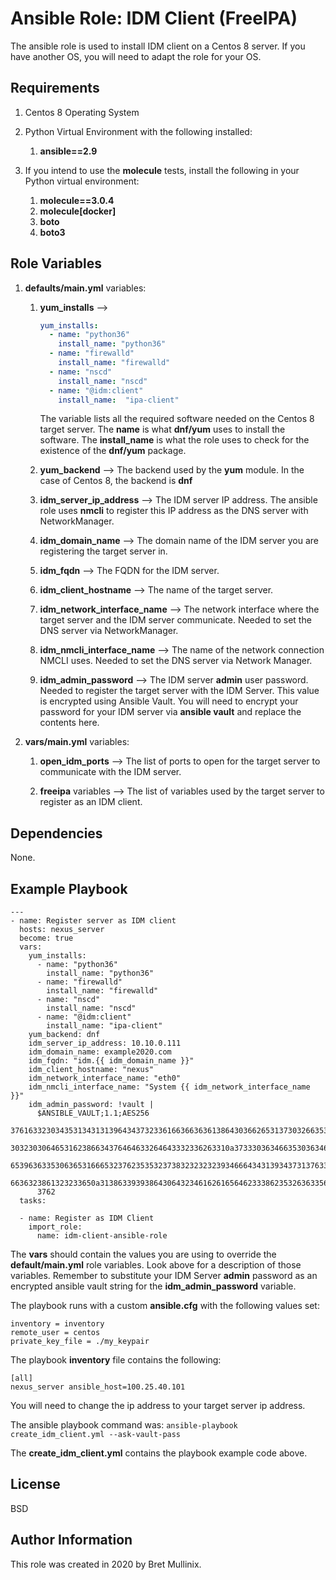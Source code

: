 Ansible Role: IDM Client (FreeIPA) 
=========

The ansible role is used to install IDM client on a Centos 8 server.  If you have another OS, you will need
to adapt the role for your OS.

Requirements
------------

1.  Centos 8 Operating System
1.  Python Virtual Environment with the following installed:

    1. **ansible==2.9**
 
1. If you intend to use the **molecule** tests, install the following in your Python virtual environment:
    
    1. **molecule==3.0.4**
    1. **molecule[docker]**
    1. **boto**
    1. **boto3**

Role Variables
--------------

1. **defaults/main.yml** variables:

    1. **yum\_installs** -->
    
        ```yaml
        yum_installs:
          - name: "python36"
            install_name: "python36"
          - name: "firewalld"
            install_name: "firewalld"
          - name: "nscd"
            install_name: "nscd"
          - name: "@idm:client"
            install_name:  "ipa-client"
        ```
       
       The variable lists all the required software needed on the Centos 8 target server.  The **name**
       is what **dnf/yum** uses to install the software.  The **install_name** is what the role uses
       to check for the existence of the **dnf/yum** package.
     
     1. **yum\_backend** --> The backend used by the **yum** module.  In the case of Centos 8, the backend
        is **dnf**
        
     1. **idm\_server\_ip\_address** --> The IDM server IP address.  The ansible role uses **nmcli** to
        register this IP address as the DNS server with NetworkManager.
        
     1. **idm\_domain\_name** --> The domain name of the IDM server you are registering the target server in.
     
     1. **idm\_fqdn** --> The FQDN for the IDM server.
     
     1. **idm\_client\_hostname** --> The name of the target server.
     
     1. **idm\_network\_interface\_name** --> The network interface where the target server and the IDM server
        communicate.  Needed to set the DNS server via NetworkManager.
        
     1. **idm\_nmcli\_interface\_name** --> The name of the network connection NMCLI uses.  Needed to set the
         DNS server via Network Manager.
         
     1. **idm\_admin\_password** --> The IDM server **admin** user password.  Needed to register the target
        server with the IDM Server.  This value is encrypted using Ansible Vault.  You will need to encrypt
        your password for your IDM server via **ansible vault** and replace the contents here.
        
1. **vars/main.yml** variables:

    1. **open\_idm\_ports** --> The list of ports to open for the target server to communicate with the IDM server.
    
    1. **freeipa** variables --> The list of variables used by the target server to register as an IDM client.
    

Dependencies
------------

None.

Example Playbook
----------------

    ---
    - name: Register server as IDM client
      hosts: nexus_server
      become: true
      vars:
        yum_installs:
          - name: "python36"
            install_name: "python36"
          - name: "firewalld"
            install_name: "firewalld"
          - name: "nscd"
            install_name: "nscd"
          - name: "@idm:client"
            install_name: "ipa-client"
        yum_backend: dnf
        idm_server_ip_address: 10.10.0.111
        idm_domain_name: example2020.com
        idm_fqdn: "idm.{{ idm_domain_name }}"
        idm_client_hostname: "nexus"
        idm_network_interface_name: "eth0"
        idm_nmcli_interface_name: "System {{ idm_network_interface_name }}"
        idm_admin_password: !vault |
          $ANSIBLE_VAULT;1.1;AES256
          37616332303435313431313964343732336166366363613864303662653137303266353233383266
          3032303064653162386634376464633264643332336263310a373330363466353036346438396331
          65396363353063653166653237623535323738323232323934666434313934373137633234663230
          6636323861323233650a313863393938643064323461626165646233386235326363356535346238
          3762
      tasks:
    
      - name: Register as IDM Client
        import_role:
          name: idm-client-ansible-role



The **vars** should contain the values you are using to override the **default/main.yml**
role variables.  Look above for a description of those variables.  Remember to
substitute your IDM Server **admin** password as an encrypted ansible vault
string for the **idm_admin_password** variable.

The playbook runs with a custom **ansible.cfg** with the following values set:

```text
inventory = inventory
remote_user = centos
private_key_file = ./my_keypair
```

The playbook **inventory** file contains the following:

```text
[all]
nexus_server ansible_host=100.25.40.101
```
You will need to change the ip address to your target server ip address.

The ansible playbook command was:  `ansible-playbook create_idm_client.yml --ask-vault-pass`

The **create_idm_client.yml** contains the playbook example code above.

License
-------

BSD

Author Information
------------------

This role was created in 2020 by Bret Mullinix.
